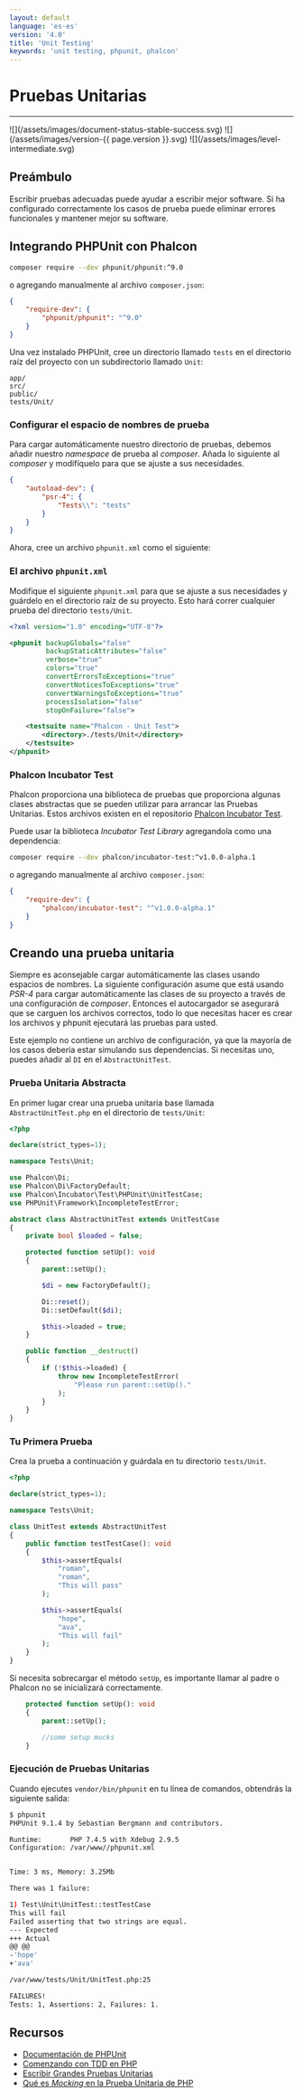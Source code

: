 ```yaml
---
layout: default
language: 'es-es'
version: '4.0'
title: 'Unit Testing'
keywords: 'unit testing, phpunit, phalcon'
---
```

# Pruebas Unitarias
<hr />
![](/assets/images/document-status-stable-success.svg) ![](/assets/images/version-{{ page.version }}.svg) ![](/assets/images/level-intermediate.svg)

## Preámbulo

Escribir pruebas adecuadas puede ayudar a escribir mejor software. Si ha configurado correctamente los casos de prueba puede eliminar errores funcionales y mantener mejor su software.

## Integrando PHPUnit con Phalcon

```bash
composer require --dev phpunit/phpunit:^9.0
```

o agregando manualmente al archivo `composer.json`:

```json
{
    "require-dev": {
        "phpunit/phpunit": "^9.0"
    }
}
```

Una vez instalado PHPUnit, cree un directorio llamado `tests` en el directorio raíz del proyecto con un subdirectorio llamado `Unit`:

```
app/
src/
public/
tests/Unit/
```

### Configurar el espacio de nombres de prueba

Para cargar automáticamente nuestro directorio de pruebas, debemos añadir nuestro *namespace* de prueba al *composer*. Añada lo siguiente al *composer* y modifíquelo para que se ajuste a sus necesidades.

```json
{
    "autoload-dev": {
        "psr-4": {
            "Tests\\": "tests"
        }
    }
}
```

Ahora, cree un archivo `phpunit.xml` como el siguiente:

### El archivo `phpunit.xml`

Modifique el siguiente `phpunit.xml` para que se ajuste a sus necesidades y guárdelo en el directorio raíz de su proyecto. Esto hará correr cualquier prueba del directorio `tests/Unit`.

```xml
<?xml version="1.0" encoding="UTF-8"?>

<phpunit backupGlobals="false"
         backupStaticAttributes="false"
         verbose="true"
         colors="true"
         convertErrorsToExceptions="true"
         convertNoticesToExceptions="true"
         convertWarningsToExceptions="true"
         processIsolation="false"
         stopOnFailure="false">

    <testsuite name="Phalcon - Unit Test">
        <directory>./tests/Unit</directory>
    </testsuite>
</phpunit>
```

### Phalcon Incubator Test

Phalcon proporciona una biblioteca de pruebas que proporciona algunas clases abstractas que se pueden utilizar para arrancar las Pruebas Unitarias. Estos archivos existen en el repositorio [Phalcon Incubator Test](https://github.com/phalcon/incubator-test).

Puede usar la biblioteca *Incubator Test Library* agregandola como una dependencia:

```bash
composer require --dev phalcon/incubator-test:^v1.0.0-alpha.1
```

o agregando manualmente al archivo `composer.json`:

```json
{
    "require-dev": {
        "phalcon/incubator-test": "^v1.0.0-alpha.1"
    }
}
```

## Creando una prueba unitaria

Siempre es aconsejable cargar automáticamente las clases usando espacios de nombres. La siguiente configuración asume que está usando *PSR-4* para cargar automáticamente las clases de su proyecto a través de una configuración de *composer*. Entonces el autocargador se asegurará que se carguen los archivos correctos, todo lo que necesitas hacer es crear los archivos y phpunit ejecutará las pruebas para usted.

Este ejemplo no contiene un archivo de configuración, ya que la mayoría de los casos debería estar simulando sus dependencias. Si necesitas uno, puedes añadir al `DI` en el `AbstractUnitTest`.

### Prueba Unitaria Abstracta
En primer lugar crear una prueba unitaria base llamada `AbstractUnitTest.php` en el directorio de `tests/Unit`:

```php
<?php

declare(strict_types=1);

namespace Tests\Unit;

use Phalcon\Di;
use Phalcon\Di\FactoryDefault;
use Phalcon\Incubator\Test\PHPUnit\UnitTestCase;
use PHPUnit\Framework\IncompleteTestError;

abstract class AbstractUnitTest extends UnitTestCase
{
    private bool $loaded = false;

    protected function setUp(): void
    {
        parent::setUp();

        $di = new FactoryDefault();

        Di::reset();
        Di::setDefault($di);

        $this->loaded = true;
    }

    public function __destruct()
    {
        if (!$this->loaded) {
            throw new IncompleteTestError(
                "Please run parent::setUp()."
            );
        }
    }
}
```

### Tu Primera Prueba

Crea la prueba a continuación y guárdala en tu directorio `tests/Unit`.

```php
<?php

declare(strict_types=1);

namespace Tests\Unit;

class UnitTest extends AbstractUnitTest
{
    public function testTestCase(): void
    {
        $this->assertEquals(
            "roman",
            "roman",
            "This will pass"
        );

        $this->assertEquals(
            "hope",
            "ava",
            "This will fail"
        );
    }
}
```

Si necesita sobrecargar el método `setUp`, es importante llamar al padre o Phalcon no se inicializará correctamente.
```php
    protected function setUp(): void
    {
        parent::setUp();

        //some setup mocks
    }

```

### Ejecución de Pruebas Unitarias

Cuando ejecutes `vendor/bin/phpunit` en tu línea de comandos, obtendrás la siguiente salida:

```bash
$ phpunit
PHPUnit 9.1.4 by Sebastian Bergmann and contributors.

Runtime:       PHP 7.4.5 with Xdebug 2.9.5
Configuration: /var/www//phpunit.xml


Time: 3 ms, Memory: 3.25Mb

There was 1 failure:

1) Test\Unit\UnitTest::testTestCase
This will fail
Failed asserting that two strings are equal.
--- Expected
+++ Actual
@@ @@
-'hope'
+'ava'

/var/www/tests/Unit/UnitTest.php:25

FAILURES!
Tests: 1, Assertions: 2, Failures: 1.
```

## Recursos
- [Documentación de PHPUnit](https://phpunit.de/documentation.html)
- [Comenzando con TDD en PHP](https://www.sitepoint.com/re-introducing-phpunit-getting-started-tdd-php/)
- [Escribir Grandes Pruebas Unitarias](https://blog.stevensanderson.com/2009/08/24/writing-great-unit-tests-best-and-worst-practises/)
- [Qué es *Mocking* en la Prueba Unitaria de PHP](https://www.clariontech.com/blog/what-is-mocking-in-php-unit-testing)

